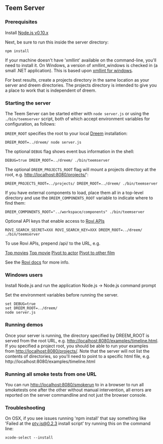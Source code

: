 ## Teem Server

### Prerequisites

Install [Node.js v0.10.x](http://nodejs.org/download/)

Next, be sure to run this inside the server directory:

    npm install

If your machine doesn't have 'xmllint' available on the command-line, you'll need to install it. On Windows, a version of xmllint_windows is checked in (a small .NET application). This is based upon [xmllint for windows](https://code.google.com/p/xmllint/).

For best results, create a projects directory in the same location as your server and dreem directories. The projects directory is intended to give you a place to work that is independent of dreem.

### Starting the server

The Teem Server can be started either with `node server.js` or using the `./bin/teemserver` script, both of which accept environment variables for configuration, as follows:

`DREEM_ROOT` specifies the root to your local [Dreem](https://github.com/teem2/dreem) installation:

    DREEM_ROOT=../dreem/ node server.js

The optional `DEBUG` flag shows event bus information in the shell:

    DEBUG=true DREEM_ROOT=../dreem/ ./bin/teemserver

The optional `DREEM_PROJECTS_ROOT` flag will mount a projects directory at the root, e.g. [http://localhost:8080/projects/]()':

    DREEM_PROJECTS_ROOT=../projects/ DREEM_ROOT=../dreem/ ./bin/teemserver
    
If you have external components to load, place them all in a top-level directory and use the `DREEM_COMPONENTS_ROOT` variable to indicate where to find them:

    DREEM_COMPONENTS_ROOT="../workspace/components" ./bin/teemserver
    
Optional API keys that enable access to [Rovi APIs](http://prod-doc.rovicorp.com/mashery/index.php/Main_Page) 

    ROVI_SEARCH_SECRET=XXX ROVI_SEARCH_KEY=XXX DREEM_ROOT=../dreem/ ./bin/teemserver

To use Rovi APIs, prepend /api/ to the URL, e.g. 

[Top movies](http://localhost:8080/api/search/v2.1/amgvideo/filterbrowse?entitytype=movie&filter=editorialrating>8&filter=releaseyear>1500&&include=cast,images&size=1000)
[Top movie](http://localhost:8080/api/search/v2.1/amgvideo/filterbrowse?entitytype=movie&filter=editorialrating>8&filter=releaseyear>1500&&include=cast,images&size=1)
[Pivot to actor](http://localhost:8080/api/search/v2.1/amgvideo/search?entitytype=credit&include=filmography&query=Yoko+Maki)
[Pivot to other film](http://localhost:8080/api/search/v2.1/amgvideo/search?entitytype=video&include=cast&query=Hard+Romanticker)

See the [Rovi docs](http://prod-doc.rovicorp.com/mashery/index.php/Rovi-Data) for more info.

### Windows users
Install Node.js and run the application Node.js -> Node.js command prompt

Set the environment variables before running the server.

    set DEBUG=true
    set DREEM_ROOT=../dreem/
    node server.js


### Running demos
Once your server is running, the directory specified by DREEM_ROOT is served from the root URL, e.g. [http://localhost:8080/examples/timeline.html](). If you specified a project root, you should be able to run your examples from [http://localhost:8080/projects/](). Note that the server will not list the contents of directories, so you'll need to point to a specific html file, e.g. http://localhost:8080/examples/timeline.html

### Running all smoke tests from one URL
You can run [http://localhost:8080/smokerun]() to in a browser to run all smoketests one after the other without manual intervention, all errors are reported on the server commandline and not just the browser console.

### Troubleshooting
On OSX, if you see issues running 'npm install' that say something like 'Failed at the pty.js@0.2.3 install script' try running this on the command line:

    xcode-select --install
